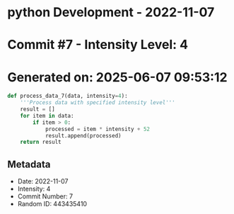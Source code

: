 ﻿# python Development - 2022-11-07
# Commit #7 - Intensity Level: 4
# Generated on: 2025-06-07 09:53:12
```python
def process_data_7(data, intensity=4):
    '''Process data with specified intensity level'''
    result = []
    for item in data:
        if item > 0:
            processed = item * intensity + 52
            result.append(processed)
    return result
```
## Metadata
- Date: 2022-11-07
- Intensity: 4
- Commit Number: 7
- Random ID: 443435410
